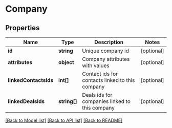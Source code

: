 # Company

## Properties
Name | Type | Description | Notes
------------ | ------------- | ------------- | -------------
**id** | **string** | Unique company id | [optional] 
**attributes** | **object** | Company attributes with values | [optional] 
**linkedContactsIds** | **int[]** | Contact ids for contacts linked to this company | [optional] 
**linkedDealsIds** | **string[]** | Deals ids for companies linked to this company | [optional] 

[[Back to Model list]](../../README.md#documentation-for-models) [[Back to API list]](../../README.md#documentation-for-api-endpoints) [[Back to README]](../../README.md)


